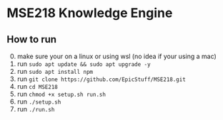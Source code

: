 # MSE218 Knowledge Engine

## How to run
0. make sure your on a linux or using wsl (no idea if your using a mac)
1. run `sudo apt update && sudo apt upgrade -y`
2. run `sudo apt install npm`
3. run `git clone https://github.com/EpicStuff/MSE218.git`
4. run `cd MSE218`
5. run `chmod +x setup.sh run.sh`
6. run `./setup.sh`
7. run `./run.sh`
